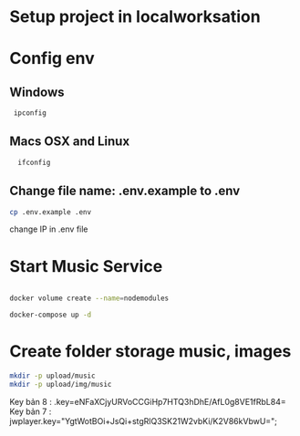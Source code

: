 # Setup project in localworksation

# Config env

## Windows 
 
 ```bash
  ipconfig
  ```

## Macs OSX and Linux

```bash
  ifconfig
```

## Change file name: .env.example to .env

```bash
cp .env.example .env
```

 change IP in .env file

# Start Music Service

```bash

docker volume create --name=nodemodules

docker-compose up -d

```

# Create folder storage music, images

```bash
mkdir -p upload/music
mkdir -p upload/img/music
```

Key bản 8 : .key=eNFaXCjyURVoCCGiHp7HTQ3hDhE/AfL0g8VE1fRbL84=
Key bản 7 : jwplayer.key="YgtWotBOi+JsQi+stgRlQ3SK21W2vbKi/K2V86kVbwU=";